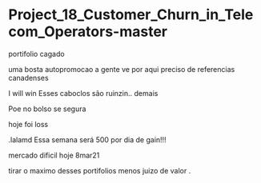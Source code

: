 # Project_18_Customer_Churn_in_Telecom_Operators-master


portifolio cagado

uma bosta
 autopromocao a gente ve por aqui
preciso de referencias canadenses

I will win
Esses caboclos são ruinzin.. demais


Poe no bolso
se segura




hoje foi loss


.lalamd
Essa semana será 500 por dia de gain!!!


mercado dificil hoje 8mar21

tirar o maximo desses portifolios
menos juizo de valor
.

    

